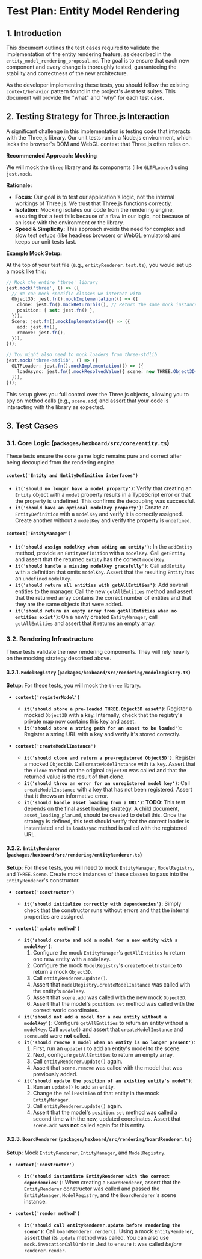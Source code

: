 # Test Plan: Entity Model Rendering

## 1. Introduction

This document outlines the test cases required to validate the implementation of
the entity rendering feature, as described in the
`entity_model_rendering_proposal.md`. The goal is to ensure that each new
component and every change is thoroughly tested, guaranteeing the stability and
correctness of the new architecture.

As the developer implementing these tests, you should follow the existing
`context/behavior` pattern found in the project's Jest test suites. This
document will provide the "what" and "why" for each test case.

## 2. Testing Strategy for Three.js Interaction

A significant challenge in this implementation is testing code that interacts
with the Three.js library. Our unit tests run in a Node.js environment, which
lacks the browser's DOM and WebGL context that Three.js often relies on.

**Recommended Approach: Mocking**

We will mock the `three` library and its components (like `GLTFLoader`) using
`jest.mock`.

**Rationale:**

- **Focus:** Our goal is to test our application's logic, not the internal
  workings of Three.js. We trust that Three.js functions correctly.
- **Isolation:** Mocking isolates our code from the rendering engine, ensuring
  that a test fails because of a flaw in our logic, not because of an issue with
  the environment or the library.
- **Speed & Simplicity:** This approach avoids the need for complex and slow
  test setups (like headless browsers or WebGL emulators) and keeps our unit
  tests fast.

**Example Mock Setup:**

At the top of your test file (e.g., `entityRenderer.test.ts`), you would set up
a mock like this:

```typescript
// Mock the entire 'three' library
jest.mock('three', () => ({
  // We can mock specific classes we interact with
  Object3D: jest.fn().mockImplementation(() => ({
    clone: jest.fn().mockReturnThis(), // Return the same mock instance
    position: { set: jest.fn() },
  })),
  Scene: jest.fn().mockImplementation(() => ({
    add: jest.fn(),
    remove: jest.fn(),
  })),
}));

// You might also need to mock loaders from three-stdlib
jest.mock('three-stdlib', () => ({
  GLTFLoader: jest.fn().mockImplementation(() => ({
    loadAsync: jest.fn().mockResolvedValue({ scene: new THREE.Object3D() }),
  })),
}));
```

This setup gives you full control over the Three.js objects, allowing you to spy
on method calls (e.g., `scene.add`) and assert that your code is interacting
with the library as expected.

## 3. Test Cases

### 3.1. Core Logic (`packages/hexboard/src/core/entity.ts`)

These tests ensure the core game logic remains pure and correct after being
decoupled from the rendering engine.

#### `context('Entity and EntityDefinition interfaces')`

- **`it('should no longer have a model property')`**: Verify that creating an
  `Entity` object with a `model` property results in a TypeScript error or that
  the property is undefined. This confirms the decoupling was successful.
- **`it('should have an optional modelKey property')`**: Create an
  `EntityDefinition` with a `modelKey` and verify it is correctly assigned.
  Create another without a `modelKey` and verify the property is `undefined`.

#### `context('EntityManager')`

- **`it('should assign modelKey when adding an entity')`**: In the `addEntity`
  method, provide an `EntityDefinition` with a `modelKey`. Call `getEntity` and
  assert that the returned `Entity` has the correct `modelKey`.
- **`it('should handle a missing modelKey gracefully')`**: Call `addEntity` with
  a definition that omits `modelKey`. Assert that the resulting `Entity` has an
  `undefined` `modelKey`.
- **`it('should return all entities with getAllEntities')`**: Add several
  entities to the manager. Call the new `getAllEntities` method and assert that
  the returned array contains the correct number of entities and that they are
  the same objects that were added.
- **`it('should return an empty array from getAllEntities when no entities exist')`**:
  On a newly created `EntityManager`, call `getAllEntities` and assert that it
  returns an empty array.

### 3.2. Rendering Infrastructure

These tests validate the new rendering components. They will rely heavily on the
mocking strategy described above.

#### 3.2.1. `ModelRegistry` (`packages/hexboard/src/rendering/modelRegistry.ts`)

**Setup**: For these tests, you will mock the `three` library.

- **`context('registerModel')`**

  - **`it('should store a pre-loaded THREE.Object3D asset')`**: Register a
    mocked `Object3D` with a key. Internally, check that the registry's private
    map now contains this key and asset.
  - **`it('should store a string path for an asset to be loaded')`**: Register a
    string URL with a key and verify it's stored correctly.

- **`context('createModelInstance')`**
  - **`it('should clone and return a pre-registered Object3D')`**: Register a
    mocked `Object3D`. Call `createModelInstance` with its key. Assert that the
    `clone` method on the original `Object3D` was called and that the returned
    value is the result of that clone.
  - **`it('should throw an error for an unregistered model key')`**: Call
    `createModelInstance` with a key that has not been registered. Assert that
    it throws an informative error.
  - **`it('should handle asset loading from a URL')`**: **TODO**: This test
    depends on the final asset loading strategy. A child document,
    `asset_loading_plan.md`, should be created to detail this. Once the strategy
    is defined, this test should verify that the correct loader is instantiated
    and its `loadAsync` method is called with the registered URL.

#### 3.2.2. `EntityRenderer` (`packages/hexboard/src/rendering/entityRenderer.ts`)

**Setup**: For these tests, you will need to mock `EntityManager`,
`ModelRegistry`, and `THREE.Scene`. Create mock instances of these classes to
pass into the `EntityRenderer`'s constructor.

- **`context('constructor')`**

  - **`it('should initialize correctly with dependencies')`**: Simply check that
    the constructor runs without errors and that the internal properties are
    assigned.

- **`context('update method')`**
  - **`it('should create and add a model for a new entity with a modelKey')`**:
    1.  Configure the mock `EntityManager`'s `getAllEntities` to return one new
        entity with a `modelKey`.
    2.  Configure the mock `ModelRegistry`'s `createModelInstance` to return a
        mock `Object3D`.
    3.  Call `entityRenderer.update()`.
    4.  Assert that `modelRegistry.createModelInstance` was called with the
        entity's `modelKey`.
    5.  Assert that `scene.add` was called with the new mock `Object3D`.
    6.  Assert that the model's `position.set` method was called with the
        correct world coordinates.
  - **`it('should not add a model for a new entity without a modelKey')`**:
    Configure `getAllEntities` to return an entity without a `modelKey`. Call
    `update()` and assert that `createModelInstance` and `scene.add` were
    **not** called.
  - **`it('should remove a model when an entity is no longer present')`**:
    1.  First, run an `update()` to add an entity's model to the scene.
    2.  Next, configure `getAllEntities` to return an empty array.
    3.  Call `entityRenderer.update()` again.
    4.  Assert that `scene.remove` was called with the model that was previously
        added.
  - **`it('should update the position of an existing entity's model')`**:
    1.  Run an `update()` to add an entity.
    2.  Change the `cellPosition` of that entity in the mock `EntityManager`.
    3.  Call `entityRenderer.update()` again.
    4.  Assert that the model's `position.set` method was called a second time
        with the new, updated coordinates. Assert that `scene.add` was **not**
        called again for this entity.

#### 3.2.3. `BoardRenderer` (`packages/hexboard/src/rendering/boardRenderer.ts`)

**Setup**: Mock `EntityRenderer`, `EntityManager`, and `ModelRegistry`.

- **`context('constructor')`**

  - **`it('should instantiate EntityRenderer with the correct dependencies')`**:
    When creating a `BoardRenderer`, assert that the `EntityRenderer`
    constructor was called and passed the `EntityManager`, `ModelRegistry`, and
    the `BoardRenderer`'s scene instance.

- **`context('render method')`**
  - **`it('should call entityRenderer.update before rendering the scene')`**:
    Call `boardRenderer.render()`. Using a mock `EntityRenderer`, assert that
    its `update` method was called. You can also use `mock.invocationCallOrder`
    in Jest to ensure it was called _before_ `renderer.render`.
